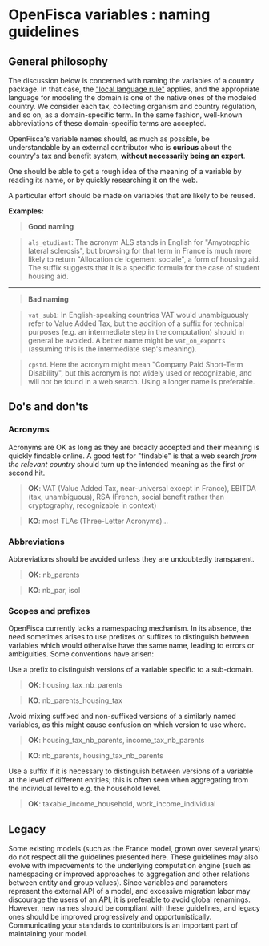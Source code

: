 OpenFisca variables : naming guidelines
=======================================

General philosophy
------------------

The discussion below is concerned with naming the variables of a country package. In that case, the ["local language rule"](language.md) applies, and the appropriate language for modeling the domain is one of the native ones of the modeled country. We consider each tax, collecting organism and country regulation, and so on, as a domain-specific term. In the same fashion, well-known abbreviations of these domain-specific terms are accepted.

OpenFisca's variable names should, as much as possible, be understandable by an external contributor who is **curious** about the country's tax and benefit system, **without necessarily being an expert**.

One should be able to get a rough idea of the meaning of a variable by reading its name, or by quickly researching it on the web.

A particular effort should be made on variables that are likely to be reused.

**Examples:**

> **Good naming**

> `als_etudiant`: The acronym ALS stands in English for "Amyotrophic lateral sclerosis", but browsing for that term in France is much more likely to return "Allocation de logement sociale", a form of housing aid. The suffix suggests that it is a specific formula for the case of student housing aid.

----------

> **Bad naming**

>`vat_sub1`: In English-speaking countries VAT would unambiguously refer to Value Added Tax, but the addition of a suffix for technical purposes (e.g. an intermediate step in the computation) should in
general be avoided. A better name might be `vat_on_exports` (assuming this is the intermediate step's
meaning).

>`cpstd`. Here the acronym might mean "Company Paid Short-Term Disability", but this acronym is not widely used or recognizable, and will not be found in a web search. Using a longer name is preferable.


Do's and don'ts
---------------

### Acronyms

Acronyms are OK as long as they are broadly accepted and their meaning is quickly findable online. A good
test for "findable" is that a web search *from the relevant country* should turn up the intended meaning as the first or second hit.

>**OK**: VAT (Value Added Tax, near-universal except in France), EBITDA (tax, unambiguous), RSA (French, social benefit rather than cryptography, recognizable in context)

>**KO**: most TLAs (Three-Letter Acronyms)…

### Abbreviations

Abbreviations should be avoided unless they are undoubtedly transparent.
>**OK**: nb_parents

>**KO**: nb_par, isol


### Scopes and prefixes

OpenFisca currently lacks a namespacing mechanism. In its absence, the need sometimes arises to use prefixes or suffixes to distinguish between variables which would otherwise have the same name, leading to errors or ambiguities. Some conventions have arisen:

Use a prefix to distinguish versions of a variable specific to a sub-domain.
>**OK**: housing_tax_nb_parents

>**KO**: nb_parents_housing_tax

Avoid mixing suffixed and non-suffixed versions of a similarly named variables, as this might cause confusion on which version to use where.
>**OK**: housing_tax_nb_parents, income_tax_nb_parents

>**KO**: nb_parents, housing_tax_nb_parents

Use a suffix if it is necessary to distinguish between versions of a variable at the level of different entities; this is often seen when aggregating from the individual level to e.g. the household level.
>**OK**: taxable_income_household, work_income_individual


Legacy
------
Some existing models (such as the France model, grown over several years) do not respect all the guidelines presented here. These guidelines may also evolve with improvements to the underlying computation engine (such as namespacing or improved approaches to aggregation and other relations between entity and group values). Since variables and parameters represent the external API of a model, and excessive migration labor may discourage the users of an API, it is preferable to avoid global renamings. However, new names should be compliant with these guidelines, and legacy ones should be improved progressively and opportunistically. Communicating your standards to contributors is an important part of maintaining your model.
